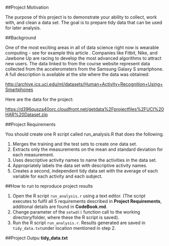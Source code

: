 ##Project Motivation

The purpose of this project is to demonstrate your ability to collect, work with, and clean a data set. The goal is to prepare tidy data that can be used for later analysis. 

##Background

One of the most exciting areas in all of data science right now is wearable computing - see for example this article . Companies like Fitbit, Nike, and Jawbone Up are racing to develop the most advanced algorithms to attract new users. The data linked to from the course website represent data collected from the accelerometers from the Samsung Galaxy S smartphone. A full description is available at the site where the data was obtained:

http://archive.ics.uci.edu/ml/datasets/Human+Activity+Recognition+Using+Smartphones

Here are the data for the project:

https://d396qusza40orc.cloudfront.net/getdata%2Fprojectfiles%2FUCI%20HAR%20Dataset.zip 

##Project Requirements

You should create one R script called run_analysis.R that does the following.

1. Merges the training and the test sets to create one data set.
2. Extracts only the measurements on the mean and standard deviation for each measurement.
3. Uses descriptive activity names to name the activities in the data set.
4. Appropriately labels the data set with descriptive activity names.
5. Creates a second, independent tidy data set with the average of each variable for each activity and each subject.  

##How to run to reproduce project results

1. Open the R script ```run_analysis.r``` using a text editor. (The script executes to fulfil all 5 requirements described in __Project Requirements__, additional details are found in __CodeBook.md__.
2. Change parameter of the ```setwd()``` function call to the working directory/folder, where these the R script is saved).
3. Run the R script ```run_analysis.r```. Results generated are saved in ```tidy_data.txt```under location mentioned in step 2.

##Project Outpu
__tidy_data.txt__
